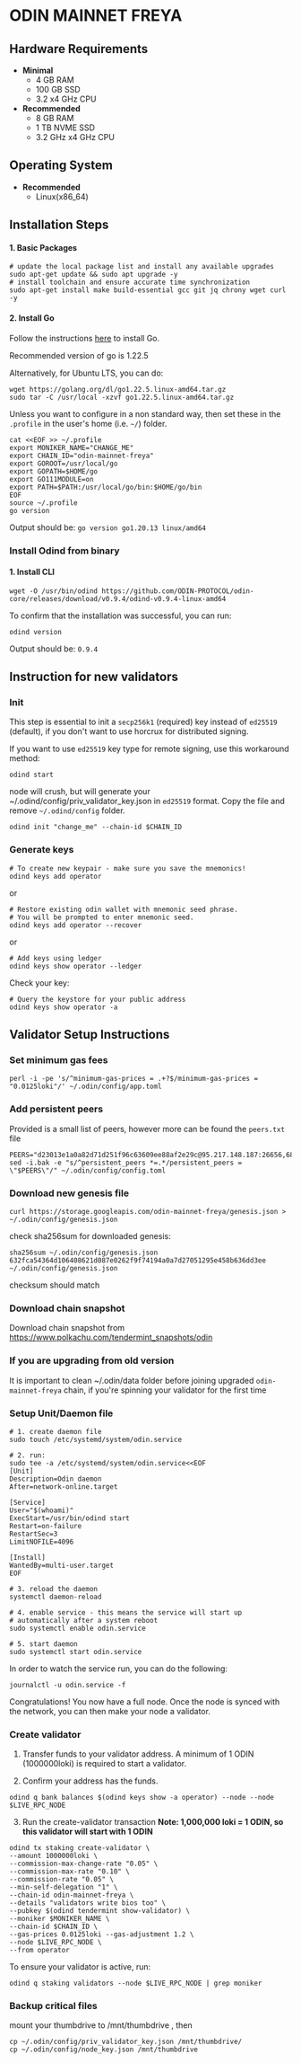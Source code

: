 # ODIN MAINNET FREYA

## Hardware Requirements
* **Minimal**
    * 4 GB RAM
    * 100 GB SSD
    * 3.2 x4 GHz CPU
* **Recommended**
    * 8 GB RAM
    * 1 TB NVME SSD
    * 3.2 GHz x4 GHz CPU

## Operating System

* **Recommended**
    * Linux(x86_64)


## Installation Steps
#### 1. Basic Packages
```bash:
# update the local package list and install any available upgrades 
sudo apt-get update && sudo apt upgrade -y 
# install toolchain and ensure accurate time synchronization 
sudo apt-get install make build-essential gcc git jq chrony wget curl -y
```

#### 2. Install Go
Follow the instructions [here](https://golang.org/doc/install) to install Go.

Recommended version of go is 1.22.5

Alternatively, for Ubuntu LTS, you can do:
```bash:
wget https://golang.org/dl/go1.22.5.linux-amd64.tar.gz
sudo tar -C /usr/local -xzvf go1.22.5.linux-amd64.tar.gz
```

Unless you want to configure in a non standard way, then set these in the `.profile` in the user's home (i.e. `~/`) folder.

```bash:
cat <<EOF >> ~/.profile
export MONIKER_NAME="CHANGE_ME"
export CHAIN_ID="odin-mainnet-freya"
export GOROOT=/usr/local/go
export GOPATH=$HOME/go
export GO111MODULE=on
export PATH=$PATH:/usr/local/go/bin:$HOME/go/bin
EOF
source ~/.profile
go version
```

Output should be: `go version go1.20.13 linux/amd64`

<a id="install-odind"></a>
### Install Odind from binary

#### 1. Install CLI
```shell
wget -O /usr/bin/odind https://github.com/ODIN-PROTOCOL/odin-core/releases/download/v0.9.4/odind-v0.9.4-linux-amd64
```
	
To confirm that the installation was successful, you can run:

```bash:
odind version
```
Output should be: `0.9.4`

## Instruction for new validators

### Init
This step is essential to init a `secp256k1` (required) key instead of `ed25519` (default), if you don't want to use horcrux for distributed signing.

If you want to use `ed25519` key type for remote signing, use this workaround method:

```bash:
odind start
```

node will crush, but will generate your ~/.odind/config/priv_validator_key.json in `ed25519` format. Copy the file and remove `~/.odind/config` folder.

```bash:
odind init "change_me" --chain-id $CHAIN_ID
```

### Generate keys

```bash:
# To create new keypair - make sure you save the mnemonics!
odind keys add operator
```

or
```
# Restore existing odin wallet with mnemonic seed phrase. 
# You will be prompted to enter mnemonic seed. 
odind keys add operator --recover
```
or
```
# Add keys using ledger
odind keys show operator --ledger
```

Check your key:
```
# Query the keystore for your public address 
odind keys show operator -a
```

## Validator Setup Instructions

### Set minimum gas fees
```bash:
perl -i -pe 's/^minimum-gas-prices = .+?$/minimum-gas-prices = "0.0125loki"/' ~/.odin/config/app.toml
```

### Add persistent peers
Provided is a small list of peers, however more can be found the `peers.txt` file
```bash:
PEERS="d23013e1a0a82d71d251f96c63609ee88af2e29c@95.217.148.187:26656,6822a80b8b8374010a06dbe97d1f6662392f7983@168.119.198.52:26656,5cfe57184c002bf2050b5a1d1d247dccf18784f1@168.119.198.50:26656"
sed -i.bak -e "s/^persistent_peers *=.*/persistent_peers = \"$PEERS\"/" ~/.odin/config/config.toml
```

### Download new genesis file
```bash:
curl https://storage.googleapis.com/odin-mainnet-freya/genesis.json > ~/.odin/config/genesis.json
```

check sha256sum for downloaded genesis:

```bash:
sha256sum ~/.odin/config/genesis.json
632fca54364d106408621d087e0262f9f74194a0a7d27051295e458b636dd3ee  ~/.odin/config/genesis.json
```

checksum should match

### Download chain snapshot

Download chain snapshot from https://www.polkachu.com/tendermint_snapshots/odin

### If you are upgrading from old version
It is important to clean ~/.odin/data folder before joining upgraded `odin-mainnet-freya` chain, if you're spinning your validator for the first time 

### Setup Unit/Daemon file

```bash:
# 1. create daemon file
sudo touch /etc/systemd/system/odin.service

# 2. run:
sudo tee -a /etc/systemd/system/odin.service<<EOF
[Unit]
Description=Odin daemon
After=network-online.target

[Service]
User="$(whoami)"
ExecStart=/usr/bin/odind start
Restart=on-failure
RestartSec=3
LimitNOFILE=4096

[Install]
WantedBy=multi-user.target
EOF

# 3. reload the daemon
systemctl daemon-reload

# 4. enable service - this means the service will start up 
# automatically after a system reboot
sudo systemctl enable odin.service

# 5. start daemon
sudo systemctl start odin.service
```

In order to watch the service run, you can do the following:
```
journalctl -u odin.service -f
```

Congratulations! You now have a full node. Once the node is synced with the network, 
you can then make your node a validator.

### Create validator
1. Transfer funds to your validator address. A minimum of 1 ODIN (1000000loki) is required to start a validator.

2. Confirm your address has the funds.

```
odind q bank balances $(odind keys show -a operator) --node --node $LIVE_RPC_NODE
```

3. Run the create-validator transaction
**Note: 1,000,000 loki = 1 ODIN, so this validator will start with 1 ODIN**

```bash:
odind tx staking create-validator \ 
--amount 1000000loki \ 
--commission-max-change-rate "0.05" \ 
--commission-max-rate "0.10" \ 
--commission-rate "0.05" \ 
--min-self-delegation "1" \ 
--chain-id odin-mainnet-freya \
--details "validators write bios too" \ 
--pubkey $(odind tendermint show-validator) \ 
--moniker $MONIKER_NAME \ 
--chain-id $CHAIN_ID \ 
--gas-prices 0.0125loki --gas-adjustment 1.2 \
--node $LIVE_RPC_NODE \
--from operator
```

To ensure your validator is active, run:
```
odind q staking validators --node $LIVE_RPC_NODE | grep moniker
```

### Backup critical files
mount your thumbdrive to /mnt/thumbdrive , then
```bash:
cp ~/.odin/config/priv_validator_key.json /mnt/thumbdrive/
cp ~/.odin/config/node_key.json /mnt/thumbdrive
```
